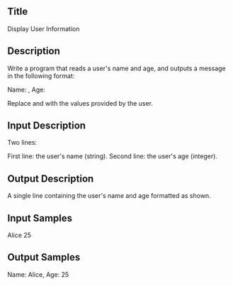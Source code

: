 ## Title
Display User Information

## Description
Write a program that reads a user's name and age, and outputs a message in the following format:

Name: <name>, Age: <age>

Replace <name> and <age> with the values provided by the user.

## Input Description
Two lines:

First line: the user's name (string).
Second line: the user's age (integer).

## Output Description
A single line containing the user's name and age formatted as shown.


## Input Samples
Alice
25

## Output Samples
Name: Alice, Age: 25

